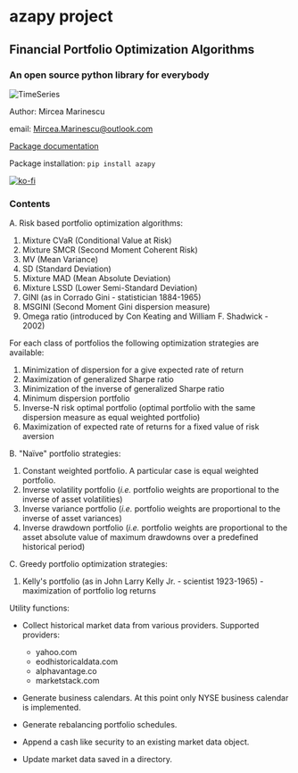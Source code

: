 # azapy project
## Financial Portfolio Optimization Algorithms
### An open source python library for everybody

![TimeSeries](graphics/Portfolio_1.png)

Author: Mircea Marinescu

email: Mircea.Marinescu@outlook.com

[Package documentation](https://azapy.readthedocs.io/en/latest)

Package installation: `pip install azapy`

[![ko-fi](https://ko-fi.com/img/githubbutton_sm.svg)](https://ko-fi.com/D1D07G22H)

### Contents
A. Risk based portfolio optimization algorithms:
  1. Mixture CVaR (Conditional Value at Risk)
  2. Mixture SMCR (Second Moment Coherent Risk)
  3. MV (Mean Variance)
  4. SD (Standard Deviation)
  5. Mixture MAD (Mean Absolute Deviation)
  6. Mixture LSSD (Lower Semi-Standard Deviation)
  7. GINI (as in Corrado Gini - statistician 1884-1965)
  8. MSGINI (Second Moment Gini dispersion measure)
  9. Omega ratio (introduced by Con Keating and William F. Shadwick - 2002)

For each class of portfolios the following optimization strategies are
available:
  1. Minimization of dispersion for a give expected rate of return
  2. Maximization of generalized Sharpe ratio
  3. Minimization of the inverse of generalized Sharpe ratio
  4. Minimum dispersion portfolio
  5. Inverse-N risk optimal portfolio (optimal portfolio with the same
     dispersion measure as equal weighted portfolio)
  6. Maximization of expected rate of returns for a fixed value of
     risk aversion

B. "Naïve" portfolio strategies:
  1. Constant weighted portfolio. A particular case is equal
     weighted portfolio.
  2. Inverse volatility portfolio (*i.e.* portfolio weights are proportional to
     the inverse of asset volatilities)
  3. Inverse variance portfolio (*i.e.* portfolio weights are proportional to
     the inverse of asset variances)
  4. Inverse drawdown portfolio (*i.e.* portfolio weights are proportional to
     the asset absolute value of maximum drawdowns over a predefined
     historical period)

C. Greedy portfolio optimization strategies:
  1. Kelly's portfolio (as in John Larry Kelly Jr. - scientist 1923-1965) -
     maximization of portfolio log returns

Utility functions:
  * Collect historical market data from various providers.
    Supported providers:

    - yahoo.com
    - eodhistoricaldata.com
    - alphavantage.co
    - marketstack.com

  * Generate business calendars. At this point only NYSE business calendar
    is implemented.
  * Generate rebalancing portfolio schedules.
  * Append a cash like security to an existing market data object.
  * Update market data saved in a directory.
